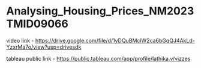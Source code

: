 # Analysing_Housing_Prices_NM2023TMID09066


video link -  https://drive.google.com/file/d/1yDQuBMclW2ca6bGqQJ4AkLd-YzxrMa7o/view?usp=drivesdk


tableau public link -  https://public.tableau.com/app/profile/lathika.v/vizzes

